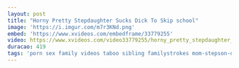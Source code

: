 ```yaml
---
layout: post
title: "Horny Pretty Stepdaughter Sucks Dick To Skip school"
image: 'https://i.imgur.com/m7r3KNd.png'
embed: 'https://www.xvideos.com/embedframe/33779255'
video: https://www.xvideos.com/video33779255/horny_pretty_stepdaughter_sucks_dick_to_skip_school_famsuck.com
duracao: 419
tags: 'porn sex family videos taboo sibling familystrokes mom-stepson-daughter-stepdad-stepsis'
---
```

